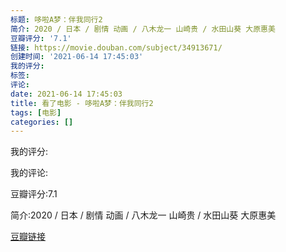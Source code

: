 ```yaml
---
标题: 哆啦A梦：伴我同行2
简介: 2020 / 日本 / 剧情 动画 / 八木龙一 山崎贵 / 水田山葵 大原惠美
豆瓣评分: '7.1'
链接: https://movie.douban.com/subject/34913671/
创建时间: '2021-06-14 17:45:03'
我的评分:
标签:
评论:
date: 2021-06-14 17:45:03
title: 看了电影 - 哆啦A梦：伴我同行2
tags: [电影]
categories: []
---
```


我的评分:

我的评论:

豆瓣评分:7.1

简介:2020 / 日本 / 剧情 动画 / 八木龙一 山崎贵 / 水田山葵 大原惠美

[豆瓣链接](https://movie.douban.com/subject/34913671/)


